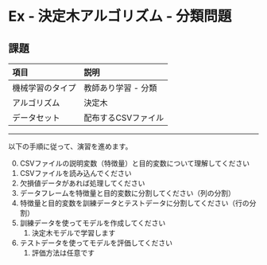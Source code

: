 # Ex - 決定木アルゴリズム - 分類問題

## 課題

|項目|説明|
|:--|:--|
|機械学習のタイプ|教師あり学習 - 分類|
|アルゴリズム|決定木|
|データセット| 配布するCSVファイル |

---

以下の手順に従って、演習を進めます。

0. CSVファイルの説明変数（特徴量）と目的変数について理解してください
1. CSVファイルを読み込んでください
2. 欠損値データがあれば処理してください
3. データフレームを特徴量と目的変数に分割してください（列の分割）
4. 特徴量と目的変数を訓練データとテストデータに分割してください（行の分割）
5. 訓練データを使ってモデルを作成してください
   1. 決定木モデルで学習します
6. テストデータを使ってモデルを評価してください
   1. 評価方法は任意です

